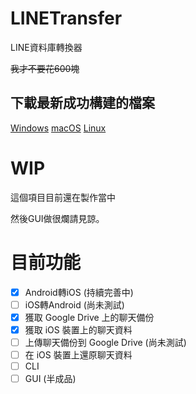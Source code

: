 # LINETransfer
LINE資料庫轉換器

~~我才不要花600塊~~
## 下載最新成功構建的檔案
[Windows](https://nightly.link/AvianJay/TaiwanBusFlet/workflows/build/main/taiwanbusflet-windows.zip)
[macOS](https://nightly.link/AvianJay/TaiwanBusFlet/workflows/build/main/taiwanbusflet-macos.zip)
[Linux](https://nightly.link/AvianJay/TaiwanBusFlet/workflows/build/main/taiwanbusflet-linux.zip)
# WIP
這個項目目前還在製作當中

然後GUI做很爛請見諒。
# 目前功能
 - [x] Android轉iOS (持續完善中)
 - [ ] iOS轉Android (尚未測試)
 - [x] 獲取 Google Drive 上的聊天備份
 - [x] 獲取 iOS 裝置上的聊天資料
 - [ ] 上傳聊天備份到 Google Drive (尚未測試)
 - [ ] 在 iOS 裝置上還原聊天資料
 - [ ] CLI
 - [ ] GUI (半成品)
